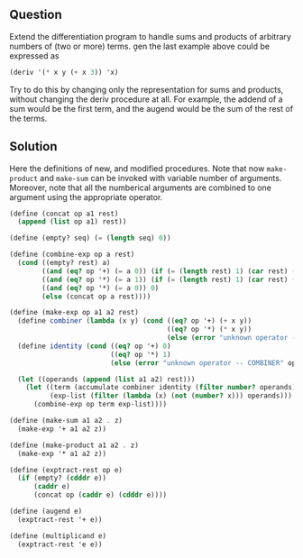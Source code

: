 Question
---
Extend the differentiation program to handle sums and products of arbitrary numbers of (two or more) terms. en the last example above could be expressed as

```scheme
(deriv '(* x y (+ x 3)) 'x)
```

Try to do this by changing only the representation for sums and products, without changing the deriv procedure at all.  For example, the addend of a sum would be the first term, and the augend would be the sum of the rest of the terms.

Solution
---
Here the definitions of new, and modified procedures. Note that now `make-product` and `make-sum` can be invoked with variable number of arguments. Moreover, note that all the numberical arguments are combined to one argument using the appropriate operator.

```scheme
(define (concat op a1 rest)
  (append (list op a1) rest))

(define (empty? seq) (= (length seq) 0))

(define (combine-exp op a rest)
  (cond ((empty? rest) a)
        ((and (eq? op '+) (= a 0)) (if (= (length rest) 1) (car rest) (append (list op) rest)))
        ((and (eq? op '*) (= a 1)) (if (= (length rest) 1) (car rest) (append (list op) rest)))
        ((and (eq? op '*) (= a 0)) 0)
        (else (concat op a rest))))

(define (make-exp op a1 a2 rest)
  (define combiner (lambda (x y) (cond ((eq? op '+) (+ x y))
                                       ((eq? op '*) (* x y))
                                       (else (error "unknown operator -- COMBINER" op)))))
  (define identity (cond ((eq? op '+) 0)
                         ((eq? op '*) 1)
                         (else (error "unknown operator -- COMBINER" op))))

  (let ((operands (append (list a1 a2) rest)))
    (let ((term (accumulate combiner identity (filter number? operands)))
          (exp-list (filter (lambda (x) (not (number? x))) operands)))
      (combine-exp op term exp-list))))

(define (make-sum a1 a2 . z)
  (make-exp '+ a1 a2 z))

(define (make-product a1 a2 . z)
  (make-exp '* a1 a2 z))

(define (exptract-rest op e)
  (if (empty? (cdddr e))
      (caddr e)
      (concat op (caddr e) (cdddr e))))

(define (augend e)
  (exptract-rest '+ e))

(define (multiplicand e)
  (exptract-rest 'e e))
```